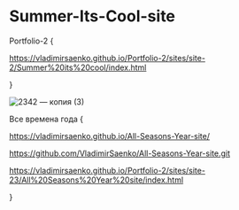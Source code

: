 # Summer-Its-Cool-site

Portfolio-2 {
 
https://vladimirsaenko.github.io/Portfolio-2/sites/site-2/Summer%20its%20cool/index.html

}

![2342 — копия (3)](https://user-images.githubusercontent.com/56477695/116460908-44435900-a870-11eb-96b2-a5bd9efa6ab4.jpg)

Все времена года {

https://vladimirsaenko.github.io/All-Seasons-Year-site/

https://github.com/VladimirSaenko/All-Seasons-Year-site.git

https://vladimirsaenko.github.io/Portfolio-2/sites/site-23/All%20Seasons%20Year%20site/index.html

}

